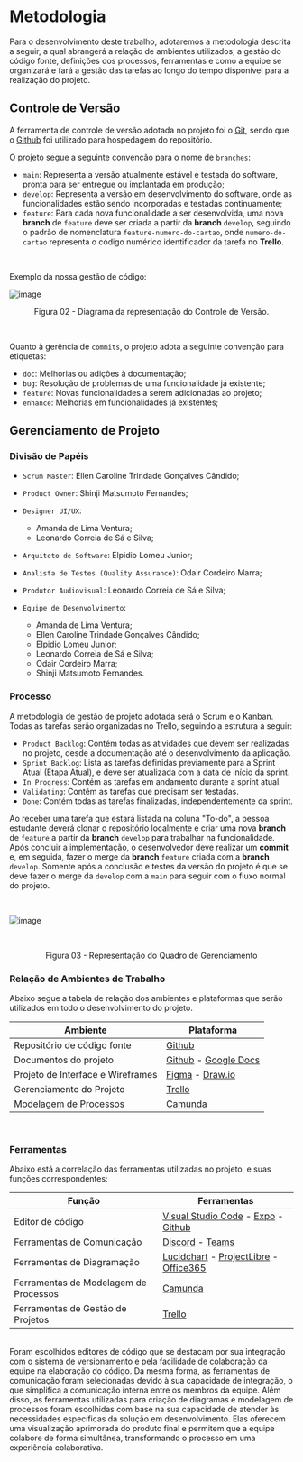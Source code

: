 # Metodologia


Para o desenvolvimento deste trabalho, adotaremos a metodologia descrita a seguir, a qual abrangerá a relação de ambientes utilizados, a gestão do código fonte, definições dos processos, ferramentas e como a equipe se organizará e fará a gestão das tarefas ao longo do tempo disponível para a realização do projeto.

<!-- ## Relação de Ambientes de Trabalho
#
Os artefatos do projeto são desenvolvidos a partir de diversas plataformas e a relação dos ambientes com seu respectivo propósito deverá ser apresentada em uma tabela que especifica que detalha Ambiente, Plataforma e Link de Acesso. 
Nota: Vide documento modelo do estudo de caso "Portal de Notícias" e defina também os ambientes e frameworks que serão utilizados no desenvolvimento de aplicações móveis. -->

## Controle de Versão

A ferramenta de controle de versão adotada no projeto foi o
[Git](https://git-scm.com/), sendo que o [Github](https://github.com)
foi utilizado para hospedagem do repositório.

O projeto segue a seguinte convenção para o nome de `branches`:

- `main`: Representa a versão atualmente estável e testada do software, pronta para ser entregue ou implantada em produção;
- `develop`: Representa a versão em desenvolvimento do software, onde as funcionalidades estão sendo incorporadas e testadas continuamente;
- `feature`: Para cada nova funcionalidade a ser desenvolvida, uma nova **branch** de `feature` deve ser criada a partir da **branch** `develop`, seguindo o padrão de nomenclatura `feature-numero-do-cartao`, onde `numero-do-cartao` representa o código numérico identificador da tarefa no **Trello**.

<br>

Exemplo da nossa gestão de código:

![image](https://user-images.githubusercontent.com/107289791/230728090-bf0a77e2-cdf7-484d-8337-f5d9fd81ef40.png)
<p align="center">Figura 02 - Diagrama da representação do Controle de Versão.</p>

<br>

Quanto à gerência de `commits`, o projeto adota a seguinte convenção para etiquetas:

- `doc`: Melhorias ou adições à documentação;
- `bug`: Resolução de problemas de uma funcionalidade já existente;
- `feature`: Novas funcionalidades a serem adicionadas ao projeto;
- `enhance`: Melhorias em funcionalidades já existentes;

## Gerenciamento de Projeto

### Divisão de Papéis

 - `Scrum Master`: Ellen Caroline Trindade Gonçalves Cândido;
 - `Product Owner`: Shinji Matsumoto Fernandes;

 - `Designer UI/UX`: 
    - Amanda de Lima Ventura;
    - Leonardo Correia de Sá e Silva;

 - `Arquiteto de Software`: Elpidio Lomeu Junior;
 - `Analista de Testes (Quality Assurance)`: Odair Cordeiro Marra;

 - `Produtor Audiovisual`: Leonardo Correia de Sá e Silva;
 
 - `Equipe de Desenvolvimento`: 
   - Amanda de Lima Ventura;
   - Ellen Caroline Trindade Gonçalves Cândido;
   - Elpidio Lomeu Junior;
   - Leonardo Correia de Sá e Silva;
   - Odair Cordeiro Marra;
   - Shinji Matsumoto Fernandes.


### Processo

A metodologia de gestão de projeto adotada será o Scrum e o Kanban. Todas as tarefas serão organizadas no Trello, seguindo a estrutura a seguir:

- `Product Backlog`: Contém todas as atividades que devem ser realizadas no projeto, desde a documentação até o desenvolvimento da aplicação.
- `Sprint Backlog`: Lista as tarefas definidas previamente para a Sprint Atual (Etapa Atual), e deve ser atualizada com a data de início da sprint.
- `In Progress`: Contém as tarefas em andamento durante a sprint atual.
- `Validating`: Contém as tarefas que precisam ser testadas.
- `Done`: Contém todas as tarefas finalizadas, independentemente da sprint.

Ao receber uma tarefa que estará listada na coluna "To-do", a pessoa estudante deverá clonar o repositório localmente e criar uma nova **branch** de `feature` a partir da **branch** `develop` para trabalhar na funcionalidade. Após concluir a implementação, o desenvolvedor deve realizar um **commit** e, em seguida, fazer o merge da **branch** `feature` criada com a **branch** `develop`. Somente após a conclusão e testes da versão do projeto é que se deve fazer o merge da `develop` com a `main` para seguir com o fluxo normal do projeto.

<br>

![image](https://github.com/ICEI-PUC-Minas-PMV-ADS/pmv-ads-2024-1-e4-t1-2care/assets/107289791/e1f39d0c-a63b-45d1-a902-9794a2b7bbb5)



<br>

<p align="center">Figura 03 - Representação do Quadro de Gerenciamento</p align="center">

### Relação de Ambientes de Trabalho

Abaixo segue a tabela de relação dos ambientes e plataformas que serão utilizados em todo o desenvolvimento do projeto.

| Ambiente                        | Plataforma           |
|---------------------------------|----------------------|
| Repositório de código fonte     | [Github](https://github.com/)               |
| Documentos do projeto           | [Github](https://github.com/) - [Google Docs](https://www.google.com/docs/about/)              |
| Projeto de Interface e Wireframes | [Figma](https://www.figma.com/) - [Draw.io](https://app.diagrams.net/)             |
| Gerenciamento do Projeto        | [Trello](https://trello.com/pt-BR) |
| Modelagem de Processos          | [Camunda](https://console.cloud.camunda.io/)              |

<br>

### Ferramentas

Abaixo está a correlação das ferramentas utilizadas no projeto, e suas funções correspondentes:

| Função                                 | Ferramentas                                      |
|----------------------------------------|--------------------------------------------------|
| Editor de código                        | [Visual Studio Code](https://code.visualstudio.com/) - [Expo](https://expo.dev/) - [Github](https://github.com/)   |
| Ferramentas de Comunicação              | [Discord](https://discord.com/) - [Teams](https://www.microsoft.com/pt-br/microsoft-teams/)                             |
| Ferramentas de Diagramação              | [Lucidchart](https://www.lucidchart.com/pages/pt) - [ProjectLibre](https://www.projectlibre.com/) - [Office365](https://www.office.com/)                         |
| Ferramentas de Modelagem de Processos   | [Camunda](https://console.cloud.camunda.io/)                             |
| Ferramentas de Gestão de Projetos       | [Trello](https://trello.com/pt-BR)                                     |

<br>
Foram escolhidos editores de código que se destacam por sua integração com o sistema de versionamento e pela facilidade de colaboração da equipe na elaboração do código. Da mesma forma, as ferramentas de comunicação foram selecionadas devido à sua capacidade de integração, o que simplifica a comunicação interna entre os membros da equipe.
Além disso, as ferramentas utilizadas para criação de diagramas e modelagem de processos foram escolhidas com base na sua capacidade de atender às necessidades específicas da solução em desenvolvimento. Elas oferecem uma visualização aprimorada do produto final e permitem que a equipe colabore de forma simultânea, transformando o processo em uma experiência colaborativa.
